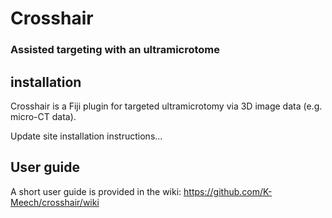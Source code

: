 # Crosshair
### Assisted targeting with an ultramicrotome

## installation
Crosshair is a Fiji plugin for targeted ultramicrotomy via 3D image data (e.g. micro-CT data).

Update site installation instructions...

## User guide

A short user guide is provided in the wiki:
https://github.com/K-Meech/crosshair/wiki
